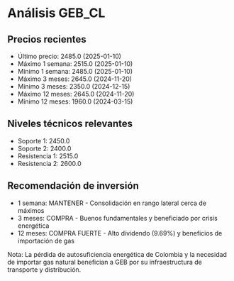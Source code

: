 # Análisis GEB_CL

## Precios recientes
- Último precio: 2485.0 (2025-01-10)
- Máximo 1 semana: 2515.0 (2025-01-10)
- Mínimo 1 semana: 2485.0 (2025-01-10)
- Máximo 3 meses: 2645.0 (2024-11-20)
- Mínimo 3 meses: 2350.0 (2024-12-15)
- Máximo 12 meses: 2645.0 (2024-11-20)
- Mínimo 12 meses: 1960.0 (2024-03-15)

## Niveles técnicos relevantes
- Soporte 1: 2450.0
- Soporte 2: 2400.0
- Resistencia 1: 2515.0
- Resistencia 2: 2600.0

## Recomendación de inversión
- 1 semana: MANTENER - Consolidación en rango lateral cerca de máximos
- 3 meses: COMPRA - Buenos fundamentales y beneficiado por crisis energética
- 12 meses: COMPRA FUERTE - Alto dividendo (9.69%) y beneficios de importación de gas

Nota: La pérdida de autosuficiencia energética de Colombia y la necesidad de importar gas natural benefician a GEB por su infraestructura de transporte y distribución.
